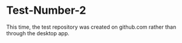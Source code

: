 # Test-Number-2
This time, the test repository was created on github.com rather than through the desktop app.
